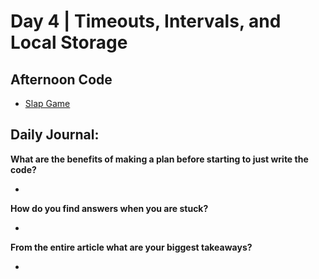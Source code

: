 # Day 4 | Timeouts, Intervals, and Local Storage

## Afternoon Code
+ [Slap Game](https://github.com/hollidavis/SlapGame)

## Daily Journal:

**What are the benefits of making a plan before starting to just write the code?**

+ 

**How do you find answers when you are stuck?**

+ 

**From the entire article what are your biggest takeaways?**

+ 